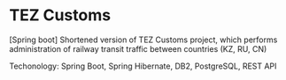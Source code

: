 # TEZ Customs
[Spring boot] Shortened version of TEZ Customs project, which performs administration of railway transit traffic between countries (KZ, RU, CN)

Techonology: Spring Boot, Spring Hibernate, DB2, PostgreSQL, REST API
